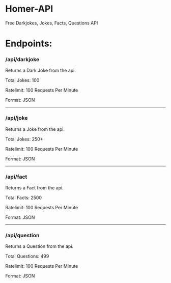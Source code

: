 # Homer-API

Free Darkjokes, Jokes, Facts, Questions API

<h1>Endpoints:</h1>

<h3>/api/darkjoke</h3>
                <p>Returns a Dark Joke from the api.</p>
                <p>Total Jokes: 100</p>
                <p>Ratelimit: 100 Requests Per Minute</p>
                <p>Format: JSON</p>
            <hr>
                <h3>/api/joke</h3>
                <p>Returns a Joke from the api.</p>
                <p>Total Jokes: 250+</p>
                <p>Ratelimit: 100 Requests Per Minute</p>
                <p>Format: JSON</p>
            <hr>
            <div class="fact">
                <h3>/api/fact</h3>
                <p>Returns a Fact from the api.</p>
                <p>Total Facts: 2500</p>
                <p>Ratelimit: 100 Requests Per Minute</p>
                <p>Format: JSON</p>
            </div>
            <hr>
            <div class="question">
                <h3>/api/question</h3>
                <p>Returns a Question from the api.</p>
                <p>Total Questions: 499</p>
                <p>Ratelimit: 100 Requests Per Minute</p>
                <p>Format: JSON</p>
